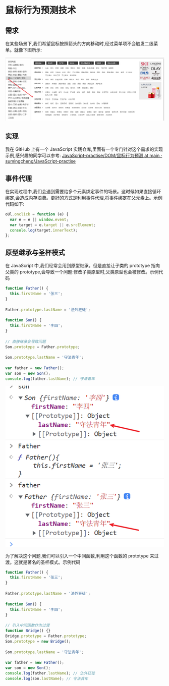 # 鼠标行为预测技术

## 需求

在某些场景下,我们希望鼠标按照箭头的方向移动时,经过菜单项不会触发二级菜单。就像下图所示:

![](../../../assets/a2c6fd56070604f55d63bb0c9bc896f6.png)

## 实现

我在 GitHub 上有一个 JavaScript 实践仓库,里面有一个专门针对这个需求的实现示例,感兴趣的同学可以参考:
[JavaScript-practise/DOM/鼠标行为预测 at main · sumingcheng/JavaScript-practise](https://github.com/sumingcheng/JavaScript-practise/tree/main/DOM/%E9%BC%A0%E6%A0%87%E8%A1%8C%E4%B8%BA%E9%A2%84%E6%B5%8B)

## 事件代理

在实现过程中,我们会遇到需要给多个元素绑定事件的场景。这时候如果直接循环绑定,会造成内存浪费。更好的方式是利用事件代理,将事件绑定在父元素上。示例代码如下:

```javascript
oUl.onclick = function (e) {
  var e = e || window.event;
  var target = e.target || e.srcElement;
  console.log(target.innerText);
};
```

## 原型继承与圣杯模式

在 JavaScript 中,我们经常会用到原型继承。但是直接让子类的 prototype 指向父类的 prototype,会导致一个问题:修改子类原型时,父类原型也会被修改。示例代码

```javascript
function Father() {
  this.firstName = '张三';
}

Father.prototype.lastName = '法外狂徒';

function Son() {
  this.firstName = '李四';
}

// 直接继承会导致问题
Son.prototype = Father.prototype;

Son.prototype.lastName = '守法青年';

var father = new Father();
var son = new Son();
console.log(father.lastName); // 守法青年
```

![](../../../assets/b605c8dcc00bc2446189c859323df74f.png)

为了解决这个问题,我们可以引入一个中间函数,利用这个函数的 prototype 来过渡。这就是著名的圣杯模式。示例代码

```javascript
function Father() {
  this.firstName = '张三';
}

Father.prototype.lastName = '法外狂徒';

function Son() {
  this.firstName = '李四';
}

// 引入中间函数作为过渡
function Bridge() {}
Bridge.prototype = Father.prototype;
Son.prototype = new Bridge();

Son.prototype.lastName = '守法青年';

var father = new Father();
var son = new Son();
console.log(father.lastName); // 法外狂徒
console.log(son.lastName); // 守法青年
```
